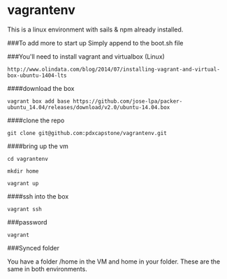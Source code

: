 # vagrantenv

This is a linux environment with sails & npm already installed.

###To add more to start up
Simply append to the boot.sh file

###You'll need to install vagrant and virtualbox (Linux)

    http://www.olindata.com/blog/2014/07/installing-vagrant-and-virtual-box-ubuntu-1404-lts

####download the box

    vagrant box add base https://github.com/jose-lpa/packer-ubuntu_14.04/releases/download/v2.0/ubuntu-14.04.box

####clone the repo

    git clone git@github.com:pdxcapstone/vagrantenv.git

####bring up the vm

    cd vagrantenv
    
    mkdir home

    vagrant up

####ssh into the box

    vagrant ssh

###password

    vagrant

###Synced folder

You have a folder /home in the VM and home in your folder.  These are the same in both environments.


